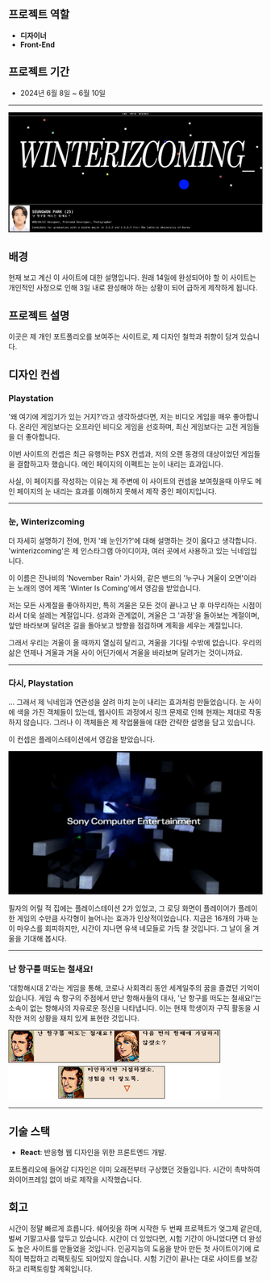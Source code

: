 ## 프로젝트 역할

- **디자이너**
- **Front-End**

## 프로젝트 기간

- 2024년 6월 8일 ~ 6월 10일

---

![Map](/img/winterizcoming/home.png)

## 배경

현재 보고 계신 이 사이트에 대한 설명입니다.
원래 14일에 완성되어야 할 이 사이트는 개인적인 사정으로 인해 3일 내로 완성해야 하는 상황이 되어 급하게 제작하게 됩니다.

## 프로젝트 설명

이곳은 제 개인 포트폴리오를 보여주는 사이트로, 제 디자인 철학과 취향이 담겨 있습니다.

## 디자인 컨셉

### Playstation

'왜 여기에 게임기가 있는 거지?'라고 생각하셨다면, 저는 비디오 게임을 매우 좋아합니다.
온라인 게임보다는 오프라인 비디오 게임을 선호하며, 최신 게임보다는 고전 게임들을 더 좋아합니다.

이번 사이트의 컨셉은 최근 유행하는 PSX 컨셉과, 저의 오랜 동경의 대상이었던 게임들을 결합하고자 했습니다.
메인 페이지의 이펙트는 눈이 내리는 효과입니다.

사실, 이 페이지를 작성하는 이유는 제 주변에 이 사이트의 컨셉을 보여줬을때 아무도 메인 페이지의 눈 내리는 효과를 이해하지 못해서 제작 중인 페이지입니다.

---

### 눈, Winterizcoming

더 자세히 설명하기 전에, 먼저 '왜 눈인가?'에 대해 설명하는 것이 옳다고 생각합니다.
'winterizcoming'은 제 인스타그램 아이디이자, 여러 곳에서 사용하고 있는 닉네임입니다.

이 이름은 잔나비의 'November Rain' 가사와, 같은 밴드의 '누구나 겨울이 오면'이라는 노래의 영어 제목 'Winter Is Coming'에서 영감을 받았습니다.

저는 모든 사계절을 좋아하지만, 특히 겨울은 모든 것이 끝나고 난 후 마무리하는 시점이라서 더욱 설레는 계절입니다.
성과와 관계없이, 겨울은 그 '과정'을 돌아보는 계절이며, 앞만 바라보며 달려온 길을 돌아보고 방향을 점검하며 계획을 세우는 계절입니다.

그래서 우리는 겨울이 올 때까지 열심히 달리고, 겨울을 기다릴 수밖에 없습니다. 우리의 삶은 언제나 겨울과 겨울 사이 어딘가에서 겨울을 바라보며 달려가는 것이니까요.

---

### 다시, Playstation

... 그래서 제 닉네임과 연관성을 살려 마치 눈이 내리는 효과처럼 만들었습니다.
눈 사이에 색을 가진 객체들이 있는데, 웹사이트 과정에서 링크 문제로 인해 현재는 제대로 작동하지 않습니다. 그러나 이 객체들은 제 작업물들에 대한 간략한 설명을 담고 있습니다.

이 컨셉은 플레이스테이션에서 영감을 받았습니다.

![startup](/img/winterizcoming/ps2_startup.jpg)

필자의 어릴 적 집에는 플레이스테이션 2가 있었고, 그 로딩 화면이 플레이어가 플레이한 게임의 수만큼 사각형이 늘어나는 효과가 인상적이었습니다. 지금은 16개의 가짜 눈이 마우스를 회피하지만, 시간이 지나면 유색 네모들로 가득 찰 것입니다. 그 날이 올 겨울을 기대해 봅시다.

---

### 난 항구를 떠도는 철새요!

'대항해시대 2'라는 게임을 통해, 코로나 사회격리 동안 세계일주의 꿈을 즐겼던 기억이 있습니다. 게임 속 항구의 주점에서 만난 항해사들의 대사, '난 항구를 떠도는 철새요!'는 소속이 없는 항해사의 자유로운 정신을 나타냅니다. 이는 현재 학생이자 구직 활동을 시작한 저의 상황을 재치 있게 표현한 것입니다.

![hanggu](/img/winterizcoming/hanggu.png)

---

## 기술 스택

- **React**: 반응형 웹 디자인을 위한 프론트엔드 개발.

포트폴리오에 들어갈 디자인은 이미 오래전부터 구상했던 것들입니다. 시간이 촉박하여 와이어프레임 없이 바로 제작을 시작했습니다.

## 회고

시간이 정말 빠르게 흐릅니다. 쉐어릿을 하며 시작한 두 번째 프로젝트가 엊그제 같은데, 벌써 기말고사를 앞두고 있습니다. 시간이 더 있었다면, 시험 기간이 아니었다면 더 완성도 높은 사이트를 만들었을 것입니다. 인공지능의 도움을 받아 만든 첫 사이트이기에 로직이 복잡하고 리팩토링도 되어있지 않습니다. 시험 기간이 끝나는 대로 사이트를 보강하고 리팩토링할 계획입니다.
